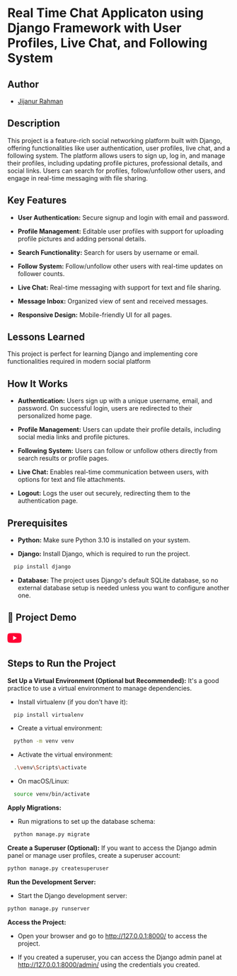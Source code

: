 # Real Time Chat Applicaton using Django Framework with User Profiles, Live Chat, and Following System
## Author
- [Jijanur Rahman](https://jijanurrahman.netlify.app)
## Description
This project is a feature-rich social networking platform built with Django, offering functionalities like user authentication,
user profiles, live chat, and a following system. The platform allows users to sign up, log in, and manage their profiles,
including updating profile pictures, professional details, and social links. Users can search for profiles, follow/unfollow
other users, and engage in real-time messaging with file sharing.

## Key Features

- **User Authentication:** Secure signup and login with email and password.
  
- **Profile Management:** Editable user profiles with support for uploading profile pictures and adding personal details.
  
- **Search Functionality:** Search for users by username or email.
  
- **Follow System:** Follow/unfollow other users with real-time updates on follower counts.
  
- **Live Chat:** Real-time messaging with support for text and file sharing.
   
- **Message Inbox:** Organized view of sent and received messages.
  
- **Responsive Design:** Mobile-friendly UI for all pages.

## Lessons Learned
This project is perfect for learning Django and implementing core functionalities required in modern social platform

## How It Works

- **Authentication:** Users sign up with a unique username, email, and password. On successful login, users are redirected to their personalized home page.

- **Profile Management:** Users can update their profile details, including social media links and profile pictures.

- **Following System:** Users can follow or unfollow others directly from search results or profile pages.

- **Live Chat:** Enables real-time communication between users, with options for text and file attachments.

- **Logout:** Logs the user out securely, redirecting them to the authentication page.

 ## Prerequisites

- **Python:** Make sure Python 3.10 is installed on your system.

- **Django:** Install Django, which is required to run the project.
```bash
  pip install django
```
- **Database:** The project uses Django's default SQLite database, so no external database setup is needed unless you want to configure another one.

## 🔗 Project Demo
[![YouTube](data:image/png;base64,iVBORw0KGgoAAAANSUhEUgAAACAAAAAgCAYAAABzenr0AAABJklEQVR4Ae2WpVaFQRSFcaeS4QVwIjTiLbgk7D1w9xeg4FQcOu6acHeXtNnDmsFd7in/WetLI+f7dbYDAFEsAUvgoeAQ5k5iSQFpIH1kkMyQFXJMTsgpwTuc6jlHes2M3qNP71mge7g76DLNg8gygZ1QckGmuSdZJ7Azq8RDCSQTCJGgBCoFBWqVQLegQJcSmPnWIr9oICMXcIr4C4FJJbD9rUX+NtzX+CIQlfVbgS0lcP4jAVNt/UCA7acCZ0oAPxfQdXMLFNUBvpHflvgbAVM7h0B6zrfeD3kB+Ucg/xLKf4biPyLJX3GH9GFUogRSBQUSTSBZEwskQpFs1USyl6E0gRSRJtJPhsnci1B69oVQeqzXzOo9+kmj3juBeDw2BkSxBCyBO+9s03HRLVCoAAAAAElFTkSuQmCC)](https://youtu.be/B2QjFlOGWIA?si=4jghcI1Gk4x166tj)


## Steps to Run the Project

**Set Up a Virtual Environment (Optional but Recommended):** It's a good practice to use a virtual environment to manage dependencies.

- Install virtualenv (if you don't have it):
```bash
  pip install virtualenv
```
- Create a virtual environment:
```bash
  python -m venv venv
```
- Activate the virtual environment:
```bash
  .\venv\Scripts\activate
```
- On macOS/Linux:
```bash
  source venv/bin/activate
```

**Apply Migrations:**
- Run migrations to set up the database schema:
```bash
  python manage.py migrate
```
**Create a Superuser (Optional):** If you want to access the Django admin panel or manage user profiles, create a superuser account:
```bash
python manage.py createsuperuser
```
**Run the Development Server:**
- Start the Django development server:
```bash
python manage.py runserver
```
**Access the Project:**

- Open your browser and go to http://127.0.0.1:8000/ to access the project.

- If you created a superuser, you can access the Django admin panel at http://127.0.0.1:8000/admin/ using the credentials you created.
